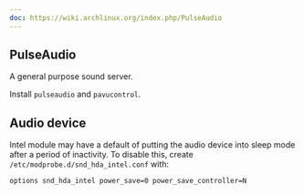 ```yaml
---
doc: https://wiki.archlinux.org/index.php/PulseAudio
---
```


## PulseAudio

A general purpose sound server.

Install `pulseaudio` and `pavucontrol`.

## Audio device

Intel module may have a default of putting the audio device into sleep mode after a period of inactivity.
To disable this, create `/etc/modprobe.d/snd_hda_intel.conf` with:

```
options snd_hda_intel power_save=0 power_save_controller=N
```
